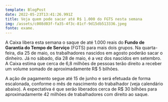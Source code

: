 ```yaml
---
template: BlogPost
date: 2022-05-23T13:41:26.991Z
title: Veja quem pode sacar até R$ 1.000 do FGTS nesta semana
img: /assets/c008d03f-fa35-4f3c-81cf-9d15db513336.jpeg
fonte: exame.
---
```

A Caixa libera esta semana o saque de até 1.000 reais do **Fundo de Garantia do Tempo de Serviço** (FGTS) para mais dois grupos. Na quarta-feira, dia 25 de maio, os trabalhadores nascidos em agosto poderão sacar o dinheiro. Já no sábado, dia 28 de maio, é a vez dos nascidos em setembro. A Caixa estima que cerca de 6,8 milhões de pessoas terão direito a receber um volume somado de aproximadamente R$ 5 bilhões.

A ação de pagamento segue até 15 de junho e será efetuada de forma escalonada, conforme o mês de nascimento do trabalhador (veja calendário abaixo). A expectativa é que serão liberados cerca de R$ 30 bilhões para aproximadamente 42 milhões de trabalhadores com direito ao saque.